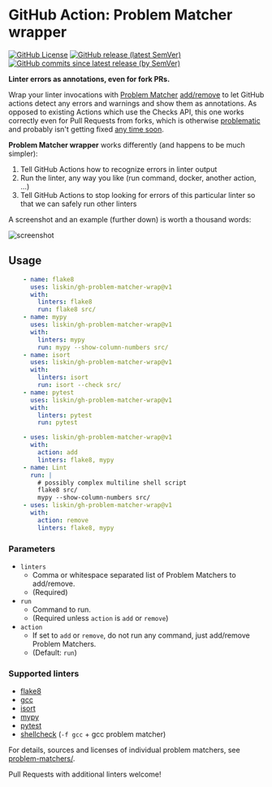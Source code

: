 # GitHub Action: Problem Matcher wrapper

[![GitHub License](https://img.shields.io/github/license/liskin/gh-problem-matcher-wrap)](https://github.com/liskin/gh-problem-matcher-wrap/blob/master/LICENSE)
[![GitHub release (latest SemVer)](https://img.shields.io/github/v/release/liskin/gh-problem-matcher-wrap?sort=semver)](https://github.com/liskin/gh-problem-matcher-wrap/releases)
[![GitHub commits since latest release (by SemVer)](https://img.shields.io/github/commits-since/liskin/gh-problem-matcher-wrap/latest/master?sort=semver)](https://github.com/liskin/gh-problem-matcher-wrap/commits/master)

**Linter errors as annotations, even for fork PRs.**

Wrap your linter invocations with [Problem Matcher][] [add/remove][] to let
GitHub actions detect any errors and warnings and show them as annotations. As
opposed to existing Actions which use the Checks API, this one works correctly
even for Pull Requests from forks, which is otherwise [problematic][problem]
and probably isn't getting fixed [any time soon][problem-detail].

[Problem Matcher]: https://github.com/actions/toolkit/blob/master/docs/problem-matchers.md
[add/remove]: https://github.com/actions/toolkit/blob/master/docs/commands.md#problem-matchers
[problem]: https://github.com/actions/toolkit/issues/133
[problem-detail]: https://github.com/actions/toolkit/issues/133#issuecomment-535514071

**Problem Matcher wrapper** works differently (and happens to be much simpler):

1. Tell GitHub Actions how to recognize errors in linter output
2. Run the linter, any way you like (run command, docker, another action, …)
3. Tell GitHub Actions to stop looking for errors of this particular linter so
   that we can safely run other linters

A screenshot and an example (further down) is worth a thousand words:

![screenshot](https://user-images.githubusercontent.com/300342/94590765-83cca700-0287-11eb-871a-8e3c488e3188.png)

## Usage

```yaml
    - name: flake8
      uses: liskin/gh-problem-matcher-wrap@v1
      with:
        linters: flake8
        run: flake8 src/
    - name: mypy
      uses: liskin/gh-problem-matcher-wrap@v1
      with:
        linters: mypy
        run: mypy --show-column-numbers src/
    - name: isort
      uses: liskin/gh-problem-matcher-wrap@v1
      with:
        linters: isort
        run: isort --check src/
    - name: pytest
      uses: liskin/gh-problem-matcher-wrap@v1
      with:
        linters: pytest
        run: pytest
```

```yaml
    - uses: liskin/gh-problem-matcher-wrap@v1
      with:
        action: add
        linters: flake8, mypy
    - name: Lint
      run: |
        # possibly complex multiline shell script
        flake8 src/
        mypy --show-column-numbers src/
    - uses: liskin/gh-problem-matcher-wrap@v1
      with:
        action: remove
        linters: flake8, mypy
```

### Parameters

* `linters`
  * Comma or whitespace separated list of Problem Matchers to add/remove.
  * (Required)
* `run`
  * Command to run.
  * (Required unless `action` is `add` or `remove`)
* `action`
  * If set to `add` or `remove`, do not run any command, just add/remove Problem Matchers.
  * (Default: `run`)

### Supported linters

* [flake8](https://flake8.pycqa.org/)
* [gcc](https://gcc.gnu.org/)
* [isort](https://pycqa.github.io/isort/)
* [mypy](http://mypy-lang.org/)
* [pytest](https://pytest.org/)
* [shellcheck](https://github.com/koalaman/shellcheck#readme) (`-f gcc` + gcc problem matcher)

For details, sources and licenses of individual problem matchers, see
[problem-matchers/](problem-matchers/).

Pull Requests with additional linters welcome!
